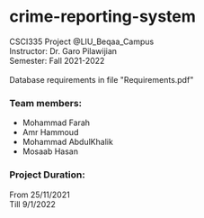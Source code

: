 # crime-reporting-system

CSCI335 Project @LIU_Beqaa_Campus <br>
Instructor: Dr. Garo Pilawijian <br>
Semester: Fall 2021-2022 <br>
<br>
Database requirements in file "Requirements.pdf"

### Team members:
- Mohammad Farah
- Amr Hammoud
- Mohammad AbdulKhalik
- Mosaab Hasan

### Project Duration:
  From 25/11/2021 <br>
  Till 9/1/2022
